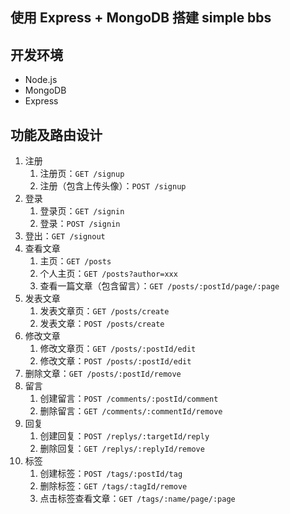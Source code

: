 ## 使用 Express + MongoDB 搭建 simple bbs

## 开发环境

- Node.js
- MongoDB
- Express

## 功能及路由设计

1. 注册
    1. 注册页：`GET /signup`
    2. 注册（包含上传头像）：`POST /signup`
2. 登录
    1. 登录页：`GET /signin`
    2. 登录：`POST /signin`
3. 登出：`GET /signout`
4. 查看文章
    1. 主页：`GET /posts`
    2. 个人主页：`GET /posts?author=xxx`
    3. 查看一篇文章（包含留言）：`GET /posts/:postId/page/:page`
5. 发表文章
    1. 发表文章页：`GET /posts/create`
    2. 发表文章：`POST /posts/create`
6. 修改文章
    1. 修改文章页：`GET /posts/:postId/edit`
    2. 修改文章：`POST /posts/:postId/edit`
7. 删除文章：`GET /posts/:postId/remove`
8. 留言
    1. 创建留言：`POST /comments/:postId/comment`
    2. 删除留言：`GET /comments/:commentId/remove`
9. 回复
    1. 创建回复：`POST /replys/:targetId/reply`
    2. 删除回复：`GET /replys/:replyId/remove`
10. 标签
    1. 创建标签：`POST /tags/:postId/tag`
    2. 删除标签：`GET /tags/:tagId/remove`
    3. 点击标签查看文章：`GET /tags/:name/page/:page`
   

